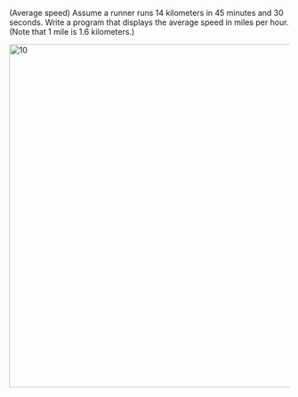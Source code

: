 (Average speed) Assume a runner runs 14 kilometers in 45 minutes and 30 seconds.
Write a program that displays the average speed in miles per hour. (Note that
1 mile is 1.6 kilometers.)

<img width="617" alt="10" src="https://user-images.githubusercontent.com/110309198/199668138-7a819d69-51f3-45ad-9523-af6689dfda19.png">
